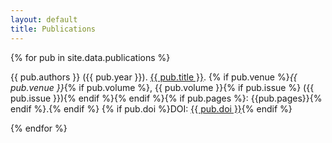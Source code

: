 ```yaml
---
layout: default
title: Publications
---
```


{% for pub in site.data.publications %}
<p>
    {{ pub.authors }} 
    ({{ pub.year }}). 
    <a href="{{ pub.oa }}">{{ pub.title }}</a>.
    {% if pub.venue %}<em>{{ pub.venue }}</em>{% if pub.volume %}, {{ pub.volume }}{% if pub.issue %} ({{ pub.issue }}){% endif %}{% endif %}{% if pub.pages %}: {{pub.pages}}{% endif %}.{% endif %}
    {% if pub.doi %}DOI: <a href="https://doi.org/{{ pub.doi }}">{{ pub.doi }}</a>{% endif %}
</p>
{% endfor %}